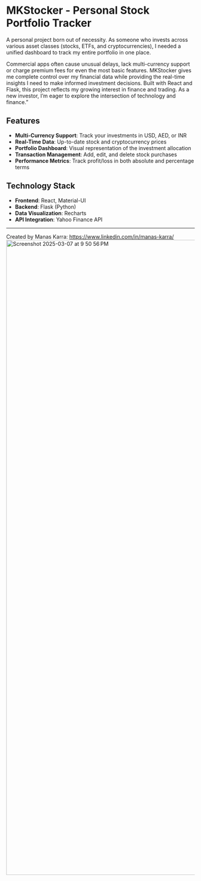 # MKStocker - Personal Stock Portfolio Tracker

A personal project born out of necessity. As someone who invests across various asset classes (stocks, ETFs, and cryptocurrencies), I needed a unified dashboard to track my entire portfolio in one place.

Commercial apps often cause unusual delays, lack multi-currency support or charge premium fees for even the most basic features. MKStocker gives me complete control over my financial data while providing the real-time insights I need to make informed investment decisions. 
Built with React and Flask, this project reflects my growing interest in finance and trading. As a new investor, I’m eager to explore the intersection of technology and finance.”

## Features

- **Multi-Currency Support**: Track your investments in USD, AED, or INR
- **Real-Time Data**: Up-to-date stock and cryptocurrency prices
- **Portfolio Dashboard**: Visual representation of the investment allocation
- **Transaction Management**: Add, edit, and delete stock purchases
- **Performance Metrics**: Track profit/loss in both absolute and percentage terms

## Technology Stack

- **Frontend**: React, Material-UI
- **Backend**: Flask (Python)
- **Data Visualization**: Recharts
- **API Integration**: Yahoo Finance API

---

Created by Manas Karra: https://www.linkedin.com/in/manas-karra/
<img width="1699" alt="Screenshot 2025-03-07 at 9 50 56 PM" src="https://github.com/user-attachments/assets/322ab6a3-33a7-459b-b573-0f06eb67b91a" />

